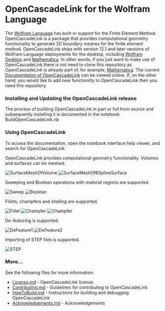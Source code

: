 
# OpenCascadeLink for the Wolfram Language

The [Wolfram Language](https://www.wolfram.com/language/) has built-in support for the Finite Element Method. OpenCascadeLink is a package that provides computational geometry functionality to generate 3D boundary meshes for the finite element method. OpenCascadeLink ships with version 12.1 and later versions of Wolfram Language deployments for the desktop, including [Wolfram Desktop](https://www.wolfram.com/desktop/) and [Mathematica](https://www.wolfram.com/mathematica/). In other words, if you just want to make use of OpenCascadeLink there is not need to clone this repository as OpenCascadeLink is already part of, for example, [Mathematica](https://www.wolfram.com/mathematica/). The current [Documentation of OpenCascadeLink](https://reference.wolfram.com/language/OpenCascadeLink/tutorial/UsingOpenCascadeLink.html) can be viewed online. If, on the other hand, you would like to add new functionlity to OpenCascadeLink then you need this repository.



### Installing and Updating the OpenCascadeLink release

The process of building OpenCascadeLink in part or full from source and subsequently installing it is documented in the notebook BuildOpenCascadeLink.nb

### Using OpenCascadeLink 

To access the documentation, open the notebook interface help viewer, and search for OpenCascadeLink.

OpenCascadeLink provides computational geometry functionality. Volumes and surfaces can be meshed.

![SurfaceMeshOfVolume](Images/Example1.png)
![SurfaceMeshOfBSplineSurface](Images/Example2.png)

Sweeping and Boolean operations with material regions are supported.

![Sweep](Images/Example3.png)
![Boolean](Images/Example4.png)

Fillets, champfers and shelling are supported.

![Fillet](Images/Example5.png)
![Champfer](Images/Example6.png)
![Champfer](Images/Example7.png)

De-featuring is supported.

![DeFeature1](Images/Example8.png)
![DeFeature2](Images/Example9.png)

Importing of STEP files is supported.

![STEP](Images/Example10.png)


### More...

See the following files for more information:

* [License.md](License.md) - OpenCascadeLink license
* [Contributing.md](Contributing.md) - Guidelines for contributing to OpenCascadeLink 
* [HowToBuild.md](HowToBuild.md) - Instructions for building and debugging OpenCascadeLink 
* [Acknowledgements.md](Acknowledgements.md) - Acknowledgements 
